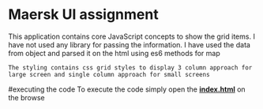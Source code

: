 # Maersk UI assignment

This application contains core JavaScript concepts to show the grid items. I have not used any library for passing the information.
I have used the data from object and parsed it on the html using es6 methods for map

```
The styling contains css grid styles to display 3 column approach for large screen and single column approach for small screens
```

#executing the code
To execute the code simply open the <b><a href="index.html" target="_blank">index.html</a></b> on the browse
